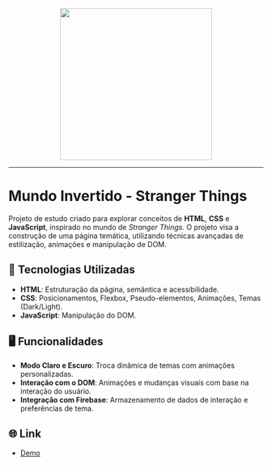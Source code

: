 <p align="center">
    <img width="300" src="https://micheleambrosio.github.io/semana-frontend-mundo-invertido/assets/images/banner/logo.svg">
</p>

-------
# Mundo Invertido - Stranger Things

Projeto de estudo criado para explorar conceitos de **HTML**, **CSS** e **JavaScript**, inspirado no mundo de *Stranger Things*. O projeto visa a construção de uma página temática, utilizando técnicas avançadas de estilização, animações e manipulação de DOM.

## 🚀 Tecnologias Utilizadas

- **HTML**: Estruturação da página, semântica e acessibilidade.
- **CSS**: Posicionamentos, Flexbox, Pseudo-elementos, Animações, Temas (Dark/Light).
- **JavaScript**: Manipulação do DOM.

## 🖥️ Funcionalidades

- **Modo Claro e Escuro**: Troca dinâmica de temas com animações personalizadas.
- **Interação com o DOM**: Animações e mudanças visuais com base na interação do usuário.
- **Integração com Firebase**: Armazenamento de dados de interação e preferências de tema.

## 🌐 Link

- [Demo](https://danieleksantos.github.io/Projeto-de-Estudo__Mundo-Invertido-Stranger-Things/)

